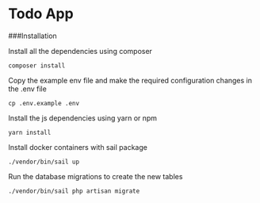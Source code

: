 # Todo App #

###Installation

Install all the dependencies using composer

    composer install
    
Copy the example env file and make the required configuration changes in the .env file    

    cp .env.example .env
    
Install the js dependencies using yarn or npm

    yarn install    
        
Install docker containers with sail package

    ./vendor/bin/sail up

Run the database migrations to create the new tables

    ./vendor/bin/sail php artisan migrate          